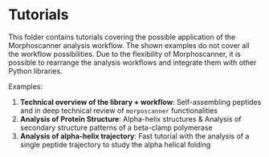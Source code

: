 # Tutorials

This folder contains tutorials covering the possible application of the Morphoscanner analysis workflow. 
The shown examples do not cover all the workflow possibilities.
Due to the flexibility of Morphoscanner, it is possible to rearrange the analysis workflows and integrate them with other Python libraries.

Examples:

1. **Technical overview of the library + workflow**: Self-assembling peptides and in deep technical review of `morposcanner` functionalities
2. **Analysis of Protein Structure**: Alpha-helix structures & Analysis of secondary structure patterns of a beta-clamp polymerase
3. **Analysis of alpha-helix trajectory**: Fast tutorial with the analysis of a single peptide trajectory to study the alpha helical folding